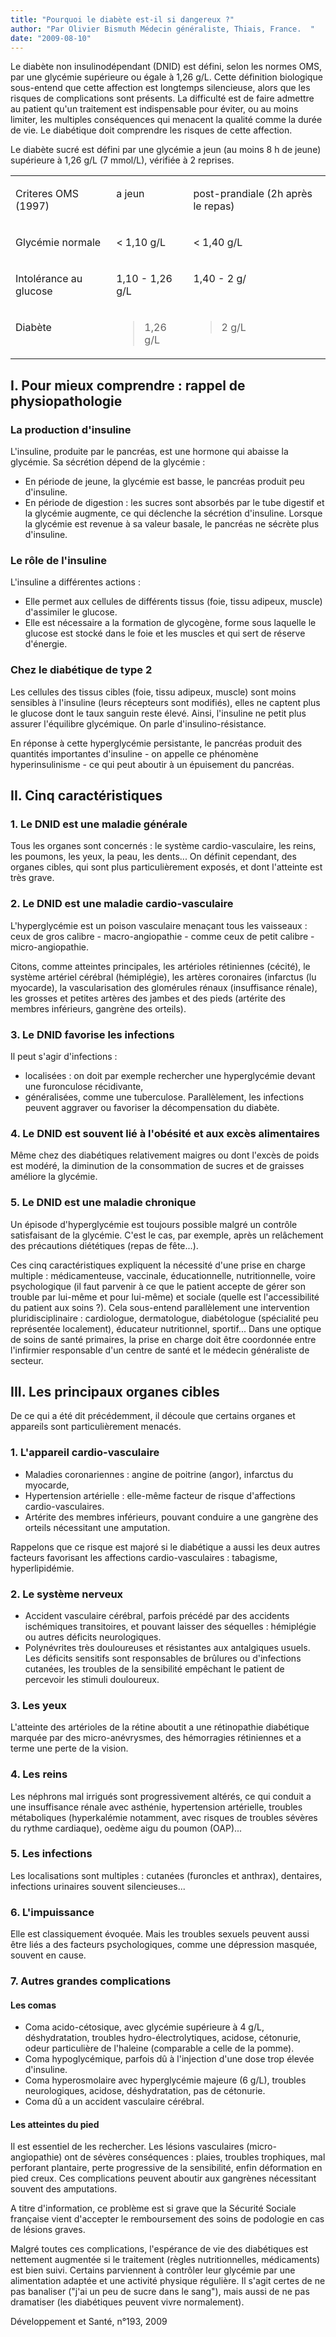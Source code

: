 ```yaml
---
title: "Pourquoi le diabète est-il si dangereux ?"
author: "Par Olivier Bismuth Médecin généraliste, Thiais, France.  "
date: "2009-08-10"
---
```


<div class="teaser"><p>Le diabète non insulinodépendant (DNID) est défini, selon les normes OMS, par une glycémie supérieure ou égale à 1,26 g/L. Cette définition biologique sous-entend que cette affection est longtemps silencieuse, alors que les risques de complications sont présents. La difficulté est de faire admettre au patient qu'un traitement est indispensable pour éviter, ou au moins limiter, les multiples conséquences qui menacent la qualité comme la durée de vie. Le diabétique doit comprendre les risques de cette affection.</p></div>

Le diabète sucré est défini par une glycémie a jeun (au moins 8 h de jeune) supérieure à 1,26 g/L (7 mmol/L), vérifiée à 2 reprises.

<table>

<tbody>

<tr>

<td valign="top">

Criteres OMS (1997)

</td>

<td valign="top">

a jeun

</td>

<td valign="top">

post-prandiale (2h après le repas)

</td>

</tr>

<tr>

<td valign="top">

Glycémie normale

</td>

<td valign="top">

< 1,10 g/L

</td>

<td valign="top">

< 1,40 g/L

</td>

</tr>

<tr>

<td valign="top">

Intolérance au glucose

</td>

<td valign="top">

1,10 - 1,26 g/L

</td>

<td valign="top">

1,40 - 2 g/

</td>

</tr>

<tr>

<td valign="top">

Diabète

</td>

<td valign="top">

> 1,26 g/L

</td>

<td valign="top">

> 2 g/L

</td>

</tr>

</tbody>

</table>

## I. Pour mieux comprendre : rappel de physiopathologie

### La production d'insuline

L'insuline, produite par le pancréas, est une hormone qui abaisse la glycémie. Sa sécrétion dépend de la glycémie :

- En période de jeune, la glycémie est basse, le pancréas produit peu d'insuline.
- En période de digestion : les sucres sont absorbés par le tube digestif et la glycémie augmente, ce qui déclenche la sécrétion d'insuline. Lorsque la glycémie est revenue à sa valeur basale, le pancréas ne sécrète plus d'insuline.

### Le rôle de l'insuline

L'insuline a différentes actions :

- Elle permet aux cellules de différents tissus (foie, tissu adipeux, muscle) d'assimiler le glucose.
- Elle est nécessaire a la formation de glycogène, forme sous laquelle le glucose est stocké dans le foie et les muscles et qui sert de réserve d'énergie.

### Chez le diabétique de type 2

Les cellules des tissus cibles (foie, tissu adipeux, muscle) sont moins sensibles à l'insuline (leurs récepteurs sont modifiés), elles ne captent plus le glucose dont le taux sanguin reste élevé. Ainsi, l'insuline ne petit plus assurer l'équilibre glycémique. On parle d'insulino-résistance.

En réponse à cette hyperglycémie persistante, le pancréas produit des quantités importantes d'insuline - on appelle ce phénomène hyperinsulinisme - ce qui peut aboutir à un épuisement du pancréas.

## II. Cinq caractéristiques

### 1. Le DNID est une maladie générale

Tous les organes sont concernés : le système cardio-vasculaire, les reins, les poumons, les yeux, la peau, les dents... On définit cependant, des organes cibles, qui sont plus particulièrement exposés, et dont l'atteinte est très grave.

### 2. Le DNID est une maladie cardio-vasculaire

L'hyperglycémie est un poison vasculaire menaçant tous les vaisseaux : ceux de gros calibre - macro-angiopathie - comme ceux de petit calibre - micro-angiopathie.

Citons, comme atteintes principales, les artérioles rétiniennes (cécité), le système artériel cérébral (hémiplégie), les artères coronaires (infarctus (lu myocarde), la vascularisation des glomérules rénaux (insuffisance rénale), les grosses et petites artères des jambes et des pieds (artérite des membres inférieurs, gangrène des orteils).

### 3. Le DNID favorise les infections

Il peut s'agir d'infections :

- localisées : on doit par exemple rechercher une hyperglycémie devant une furonculose récidivante,
- généralisées, comme une tuberculose. Parallèlement, les infections peuvent aggraver ou favoriser la décompensation du diabète.

### 4. Le DNID est souvent lié à l'obésité et aux excès alimentaires

Même chez des diabétiques relativement maigres ou dont l'excès de poids est modéré, la diminution de la consommation de sucres et de graisses améliore la glycémie.

### 5. Le DNID est une maladie chronique

Un épisode d'hyperglycémie est toujours possible malgré un contrôle satisfaisant de la glycémie. C'est le cas, par exemple, après un relâchement des précautions diététiques (repas de fête...).

Ces cinq caractéristiques expliquent la nécessité d'une prise en charge multiple : médicamenteuse, vaccinale, éducationnelle, nutritionnelle, voire psychologique (il faut parvenir à ce que le patient accepte de gérer son trouble par lui-même et pour lui-même) et sociale (quelle est l'accessibilité du patient aux soins ?). Cela sous-entend parallèlement une intervention pluridisciplinaire : cardiologue, dermatologue, diabétologue (spécialité peu représentée localement), éducateur nutritionnel, sportif... Dans une optique de soins de santé primaires, la prise en charge doit être coordonnée entre l'infirmier responsable d'un centre de santé et le médecin généraliste de secteur.

## III. Les principaux organes cibles

De ce qui a été dit précédemment, il découle que certains organes et appareils sont particulièrement menacés.

### 1. L'appareil cardio-vasculaire

- Maladies coronariennes : angine de poitrine (angor), infarctus du myocarde,
- Hypertension artérielle : elle-même facteur de risque d'affections cardio-vasculaires.
- Artérite des membres inférieurs, pouvant conduire a une gangrène des orteils nécessitant une amputation.

Rappelons que ce risque est majoré si le diabétique a aussi les deux autres facteurs favorisant les affections cardio-vasculaires : tabagisme, hyperlipidémie.

### 2. Le système nerveux

- Accident vasculaire cérébral, parfois précédé par des accidents ischémiques transitoires, et pouvant laisser des séquelles : hémiplégie ou autres déficits neurologiques.
- Polynévrites très douloureuses et résistantes aux antalgiques usuels. Les déficits sensitifs sont responsables de brûlures ou d'infections cutanées, les troubles de la sensibilité empêchant le patient de percevoir les stimuli douloureux.

### 3. Les yeux

L'atteinte des artérioles de la rétine aboutit a une rétinopathie diabétique marquée par des micro-anévrysmes, des hémorragies rétiniennes et a terme une perte de la vision.

### 4. Les reins

Les néphrons mal irrigués sont progressivement altérés, ce qui conduit a une insuffisance rénale avec asthénie, hypertension artérielle, troubles métaboliques (hyperkalémie notamment, avec risques de troubles sévères du rythme cardiaque), oedème aigu du poumon (OAP)...

### 5. Les infections

Les localisations sont multiples : cutanées (furoncles et anthrax), dentaires, infections urinaires souvent silencieuses...

### 6. L'impuissance

Elle est classiquement évoquée. Mais les troubles sexuels peuvent aussi être liés a des facteurs psychologiques, comme une dépression masquée, souvent en cause.

### 7. Autres grandes complications

#### Les comas

- Coma acido-cétosique, avec glycémie supérieure à 4 g/L, déshydratation, troubles hydro-électrolytiques, acidose, cétonurie, odeur particulière de l'haleine (comparable a celle de la pomme).
- Coma hypoglycémique, parfois dû à l'injection d'une dose trop élevée d'insuline.
- Coma hyperosmolaire avec hyperglycémie majeure (6 g/L), troubles neurologiques, acidose, déshydratation, pas de cétonurie.
- Coma dû a un accident vasculaire cérébral.

#### Les atteintes du pied

Il est essentiel de les rechercher. Les lésions vasculaires (micro-angiopathie) ont de sévères conséquences : plaies, troubles trophiques, mal perforant plantaire, perte progressive de la sensibilité, enfin déformation en pied creux. Ces complications peuvent aboutir aux gangrènes nécessitant souvent des amputations.

A titre d'information, ce problème est si grave que la Sécurité Sociale française vient d'accepter le remboursement des soins de podologie en cas de lésions graves.

Malgré toutes ces complications, l'espérance de vie des diabétiques est nettement augmentée si le traitement (règles nutritionnelles, médicaments) est bien suivi. Certains parviennent à contrôler leur glycémie par une alimentation adaptée et une activité physique régulière. Il s'agit certes de ne pas banaliser ("j'ai un peu de sucre dans le sang"), mais aussi de ne pas dramatiser (les diabétiques peuvent vivre normalement).

Développement et Santé, n°193, 2009
